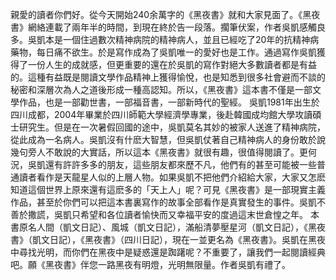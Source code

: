 親愛的讀者你們好。從今天開始240余萬字的《黑夜書》就和大家見面了。《黑夜書》網絡連載了兩年半的時間，到現在終於告一段落。擱筆伏案，作者吳凱感觸良多。吳凱本是一個住過數次精神病院的精神病人，並且已經吃了20年的抗精神病藥物，每日痛不欲生。於是寫作成為了吳凱唯一的愛好也是工作。通過寫作吳凱獲得了一份人生的成就感，但更重要的還在於吳凱的寫作對絕大多數讀者都是有益的。這種有益既是閱讀文學作品精神上獲得愉悅，也是知悉到很多社會避而不談的秘密和深層次為人之道後形成一種高認知。所以，《黑夜書》這本書不僅是一部文學作品，也是一部勸世書，一部福音書，一部新時代的聖經。
        吳凱1981年出生於四川成都，2004年畢業於四川師範大學經濟學專業，後赴韓國成均館大學攻讀碩士研究生。但是在一次暑假回國的途中，吳凱莫名其妙的被家人送進了精神病院，從此成為一名病人。吳凱沒有什麽大智慧，但吳凱仗著自己精神病人的身份敢於說幾句旁人不敢說的大實話，所以這本《黑夜書》就很有趣，很值得閱讀了。更何況，吳凱還有許許多多的朋友，這些朋友都來歷不凡，他們有的甚至可能被一些普通讀者看作是天龍星人似的上層人物。如果吳凱不把他們介紹給大家，大家又怎麽知道這個世界上原來還有這麽多的「天上人」呢？可見《黑夜書》是一部現實主義作品，甚至於你們可以把這本書裏寫作的故事全部看作是真實發生的事件。吳凱不善於撒謊，吳凱只希望和各位讀者愉快而又幸福平安的度過這末世倉惶之年。
      本書原名人間（凱文日記）、風城（凱文日記），滿船清夢壓星河（凱文日記），《黑夜書》（凱文日記），《黑夜書》（四川日記），現在一並更名為《黑夜書》。吳凱在黑夜中尋找光明，而你們在黑夜中是疑惑還是踟躇呢？不重要了，讓我們一起閱讀經典吧。願《黑夜書》伴您一路黑夜有明燈，光明無限量。作者吳凱有禮了。

